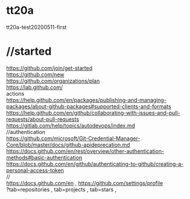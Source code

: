# tt20a
tt20a-test20200511-first
# //started
https://github.com/join/get-started  
https://github.com/new  
https://github.com/organizations/plan  
https://lab.github.com/  
actions  
https://help.github.com/en/packages/publishing-and-managing-packages/about-github-packages#supported-clients-and-formats  
https://help.github.com/en/github/collaborating-with-issues-and-pull-requests/about-pull-requests  
https://gitlab.com/help/topics/autodevops/index.md  
//authentication  
https://github.com/microsoft/Git-Credential-Manager-Core/blob/master/docs/github-apideprecation.md  
https://docs.github.com/en/rest/overview/other-authentication-methods#basic-authentication  
https://docs.github.com/en/github/authenticating-to-github/creating-a-personal-access-token  
//  
https://docs.github.com/en , https://github.com/settings/profile  
?tab=repositories , tab=projects , tab=stars , 
